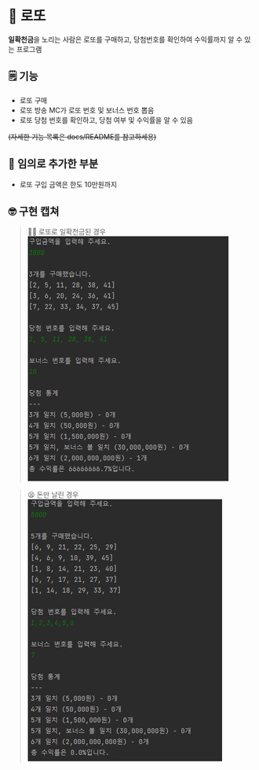 # 🎰 로또
**일확천금**을 노리는 사람은 로또를 구매하고, 당첨번호를 확인하여 수익률까지 알 수 있는 프로그램

## 🗒️ 기능
- 로또 구매
- 로또 방송 MC가 로또 번호 및 보너스 번호 뽑음
- 로또 당첨 번호를 확인하고, 당첨 여부 및 수익률을 알 수 있음
  
~~(자세한 기능 목록은 docs/README를 참고하세용)~~

## 📌 임의로 추가한 부분
- 로또 구입 금액은 한도 10만원까지


## 🤓 구현 캡쳐
> 🤑💸 로또로 일확천금된 경우
![img.png](img.png)

> 😫 돈만 날린 경우
![img_1.png](img_1.png)
